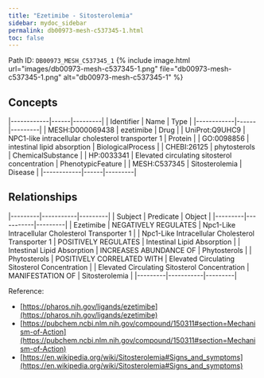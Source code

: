 ```yaml
---
title: "Ezetimibe - Sitosterolemia"
sidebar: mydoc_sidebar
permalink: db00973-mesh-c537345-1.html
toc: false 
---
```



Path ID: `DB00973_MESH_C537345_1`
{% include image.html url="images/db00973-mesh-c537345-1.png" file="db00973-mesh-c537345-1.png" alt="db00973-mesh-c537345-1" %}

## Concepts

|------------|------|---------|
| Identifier | Name | Type    |
|------------|------|---------|
| MESH:D000069438 | ezetimibe | Drug |
| UniProt:Q9UHC9 | NPC1-like intracellular cholesterol transporter 1 | Protein |
| GO:0098856 | intestinal lipid absorption | BiologicalProcess |
| CHEBI:26125 | phytosterols | ChemicalSubstance |
| HP:0033341 | Elevated circulating sitosterol concentration | PhenotypicFeature |
| MESH:C537345 | Sitosterolemia | Disease |
|------------|------|---------|

## Relationships

|---------|-----------|---------|
| Subject | Predicate | Object  |
|---------|-----------|---------|
| Ezetimibe | NEGATIVELY REGULATES | Npc1-Like Intracellular Cholesterol Transporter 1 |
| Npc1-Like Intracellular Cholesterol Transporter 1 | POSITIVELY REGULATES | Intestinal Lipid Absorption |
| Intestinal Lipid Absorption | INCREASES ABUNDANCE OF | Phytosterols |
| Phytosterols | POSITIVELY CORRELATED WITH | Elevated Circulating Sitosterol Concentration |
| Elevated Circulating Sitosterol Concentration | MANIFESTATION OF | Sitosterolemia |
|---------|-----------|---------|

Reference: 
  - [https://pharos.nih.gov/ligands/ezetimibe](https://pharos.nih.gov/ligands/ezetimibe)
  - [https://pubchem.ncbi.nlm.nih.gov/compound/150311#section=Mechanism-of-Action](https://pubchem.ncbi.nlm.nih.gov/compound/150311#section=Mechanism-of-Action)
  - [https://en.wikipedia.org/wiki/Sitosterolemia#Signs_and_symptoms](https://en.wikipedia.org/wiki/Sitosterolemia#Signs_and_symptoms)
